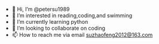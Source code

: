 - 👋 Hi, I’m @petersu1989
- 👀 I’m interested in reading,coding,and swimming
- 🌱 I’m currently learning python
- 💞️ I’m looking to collaborate on coding
- 📫 How to reach me via email suzhaofeng2012@163.com

<!---
petersu1989/petersu1989 is a ✨ special ✨ repository because its `README.md` (this file) appears on your GitHub profile.
You can click the Preview link to take a look at your changes.
--->

